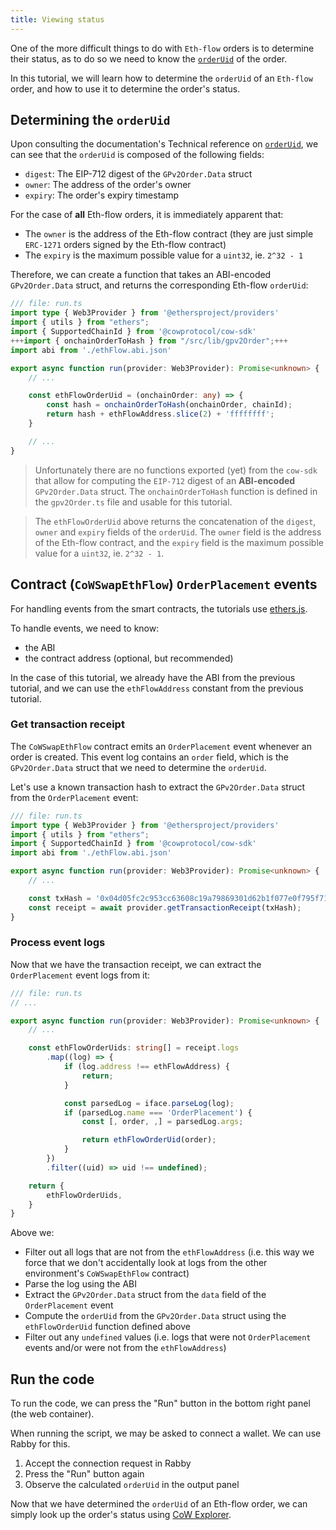 ```yaml
---
title: Viewing status
---
```


One of the more difficult things to do with `Eth-flow` orders is to determine their status, as to do so we need to know the [`orderUid`](https://beta.docs.cow.fi/cow-protocol/reference/contracts/core/settlement#orderuid) of the order.

In this tutorial, we will learn how to determine the `orderUid` of an `Eth-flow` order, and how to use it to determine the order's status.

## Determining the `orderUid`

Upon consulting the documentation's Technical reference on [`orderUid`](https://beta.docs.cow.fi/cow-protocol/reference/contracts/core/settlement#orderuid), we can see that the `orderUid` is composed of the following fields:

- `digest`: The EIP-712 digest of the `GPv2Order.Data` struct
- `owner`: The address of the order's owner
- `expiry`: The order's expiry timestamp

For the case of **all** Eth-flow orders, it is immediately apparent that:

- The `owner` is the address of the Eth-flow contract (they are just simple `ERC-1271` orders signed by the Eth-flow contract)
- The `expiry` is the maximum possible value for a `uint32`, ie. `2^32 - 1`

Therefore, we can create a function that takes an ABI-encoded `GPv2Order.Data` struct, and returns the corresponding Eth-flow `orderUid`:

```typescript
/// file: run.ts
import type { Web3Provider } from '@ethersproject/providers'
import { utils } from "ethers";
import { SupportedChainId } from '@cowprotocol/cow-sdk'
+++import { onchainOrderToHash } from "/src/lib/gpv2Order";+++
import abi from './ethFlow.abi.json'

export async function run(provider: Web3Provider): Promise<unknown> {
    // ...

    const ethFlowOrderUid = (onchainOrder: any) => {
        const hash = onchainOrderToHash(onchainOrder, chainId);
        return hash + ethFlowAddress.slice(2) + 'ffffffff';
    }

    // ...
}
```

> Unfortunately there are no functions exported (yet) from the `cow-sdk` that allow for computing the `EIP-712` digest of an **ABI-encoded** `GPv2Order.Data` struct. The `onchainOrderToHash` function is defined in the `gpv2Order.ts` file and usable for this tutorial. 

> The `ethFlowOrderUid` above returns the concatenation of the `digest`, `owner` and `expiry` fields of the `orderUid`. The `owner` field is the address of the Eth-flow contract, and the `expiry` field is the maximum possible value for a `uint32`, ie. `2^32 - 1`.

## Contract (`CoWSwapEthFlow`) `OrderPlacement` events

For handling events from the smart contracts, the tutorials use [ethers.js](https://docs.ethers.io/v5/).

To handle events, we need to know:

- the ABI
- the contract address (optional, but recommended)

In the case of this tutorial, we already have the ABI from the previous tutorial, and we can use the `ethFlowAddress` constant from the previous tutorial.

### Get transaction receipt

The `CoWSwapEthFlow` contract emits an `OrderPlacement` event whenever an order is created. This event log contains an `order` field, which is the `GPv2Order.Data` struct that we need to determine the `orderUid`.

Let's use a known transaction hash to extract the `GPv2Order.Data` struct from the `OrderPlacement` event:

```typescript
/// file: run.ts
import type { Web3Provider } from '@ethersproject/providers'
import { utils } from "ethers";
import { SupportedChainId } from '@cowprotocol/cow-sdk'
import abi from './ethFlow.abi.json'

export async function run(provider: Web3Provider): Promise<unknown> {
    // ...

    const txHash = '0x04d05fc2c953cc63608c19a79869301d62b1f077e0f795f716619b21f693f00c';
    const receipt = await provider.getTransactionReceipt(txHash);
}
```

### Process event logs

Now that we have the transaction receipt, we can extract the `OrderPlacement` event logs from it:

```typescript
/// file: run.ts
// ...

export async function run(provider: Web3Provider): Promise<unknown> {
    // ...

    const ethFlowOrderUids: string[] = receipt.logs
        .map((log) => {
            if (log.address !== ethFlowAddress) {
                return;
            }

            const parsedLog = iface.parseLog(log);
            if (parsedLog.name === 'OrderPlacement') {
                const [, order, ,] = parsedLog.args;

                return ethFlowOrderUid(order);
            }
        })
        .filter((uid) => uid !== undefined);

    return {
        ethFlowOrderUids,
    }
}
```

Above we:

- Filter out all logs that are not from the `ethFlowAddress` (i.e. this way we force that we don't accidentally look at logs from the other environment's `CoWSwapEthFlow` contract)
- Parse the log using the ABI
- Extract the `GPv2Order.Data` struct from the `data` field of the `OrderPlacement` event
- Compute the `orderUid` from the `GPv2Order.Data` struct using the `ethFlowOrderUid` function defined above
- Filter out any `undefined` values (i.e. logs that were not `OrderPlacement` events and/or were not from the `ethFlowAddress`)

## Run the code

To run the code, we can press the "Run" button in the bottom right panel (the web container).

When running the script, we may be asked to connect a wallet. We can use Rabby for this.

1. Accept the connection request in Rabby
2. Press the "Run" button again
3. Observe the calculated `orderUid` in the output panel

Now that we have determined the `orderUid` of an Eth-flow order, we can simply look up the order's status using [CoW Explorer](https://explorer.cow.fi).
